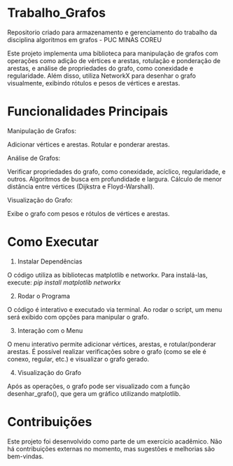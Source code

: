 # Trabalho_Grafos
Repositorio criado para armazenamento e gerenciamento do trabalho da disciplina algoritmos em grafos - PUC MINAS COREU

Este projeto implementa uma biblioteca para manipulação de grafos com operações como adição de vértices e arestas, rotulação e ponderação de arestas, e análise de propriedades do grafo, como conexidade e regularidade. Além disso, utiliza NetworkX para desenhar o grafo visualmente, exibindo rótulos e pesos de vértices e arestas.

# Funcionalidades Principais

Manipulação de Grafos:

Adicionar vértices e arestas.
Rotular e ponderar arestas.

Análise de Grafos:

Verificar propriedades do grafo, como conexidade, acíclico, regularidade, e outros.
Algoritmos de busca em profundidade e largura.
Cálculo de menor distância entre vértices (Dijkstra e Floyd-Warshall).

Visualização do Grafo:

Exibe o grafo com pesos e rótulos de vértices e arestas.

# Como Executar

1. Instalar Dependências

O código utiliza as bibliotecas matplotlib e networkx. Para instalá-las, execute:
_pip install matplotlib networkx_


2. Rodar o Programa

O código é interativo e executado via terminal.
Ao rodar o script, um menu será exibido com opções para manipular o grafo.

3. Interação com o Menu

O menu interativo permite adicionar vértices, arestas, e rotular/ponderar arestas.
É possível realizar verificações sobre o grafo (como se ele é conexo, regular, etc.) e visualizar o grafo gerado.

4. Visualização do Grafo

Após as operações, o grafo pode ser visualizado com a função desenhar_grafo(), que gera um gráfico utilizando matplotlib.

# Contribuições
Este projeto foi desenvolvido como parte de um exercício acadêmico. Não há contribuições externas no momento, mas sugestões e melhorias são bem-vindas.
